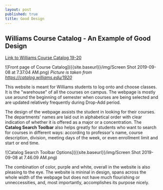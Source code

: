 ```yaml
---
layout: post
published: true
title: Good Design
---
```

## Williams Course Catalog - An Example of Good Design

[Link to Williams Course Catalog 19-20](https://catalog.williams.edu/1920)

![Front page of Course Catalog]({{site.baseurl}}/img/Screen Shot 2019-09-08 at 7.37.04 AM.png)
_Picture is taken from https://catalog.williams.edu/1920_

 This website is meant for Williams students to log onto and choose classes. It is the "warehouse" of all the courses on campus. The webpage is mostly use around the beginning of semester when courses are being selected and are updated relatively frequently during Drop-Add period.
 
 The design of the webpage assists the student in looking for their courses. The departments' names are laid out in alphabetical order with clear indication of whether it is offered as a major or a concentration. The **Catalog Search Toolbar** also helps greatly for students who want to search for courses in different ways: according to professor's name, course description, division, meeting days of the week, or even enrollment limit and start or end time.
 
 ![Catalog Search Toolbar Options]({{site.baseurl}}/img/Screen Shot 2019-09-08 at 7.46.09 AM.png)
 
 The combination of color, purple and white, overall in the website is also pleasing to the eye. The website is mininal in design, spans across the whole width of the webpage but does not have much flourishing or unneccessities, and, most importantly, accomplishes its purpose nicely.
